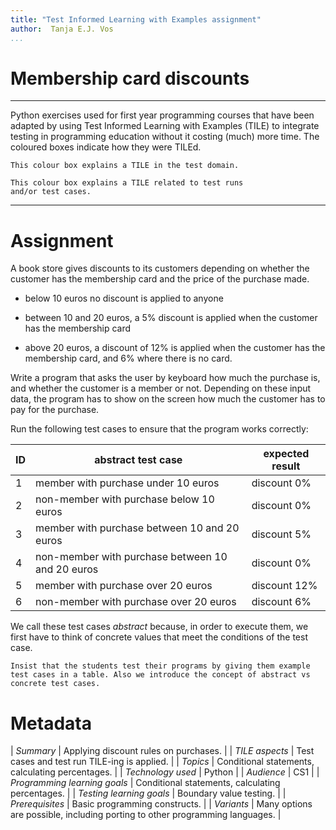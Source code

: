 ```yaml
---
title: "Test Informed Learning with Examples assignment"
author:  Tanja E.J. Vos
...
```


# Membership card discounts



------------------------------------------------------------------------

Python exercises used for first year programming courses that
have been adapted by using Test Informed Learning with Examples (TILE)
to integrate testing in programming education without it costing (much)
more time. The coloured boxes indicate how they were TILEd.

```testdomaintile
This colour box explains a TILE in the test domain.
```

```testruntile
This colour box explains a TILE related to test runs 
and/or test cases.
```
------------------------------------------------------------------------

# Assignment

A book store gives discounts to its customers depending on whether
the customer has the membership card and the price of the purchase
made.

-   below 10 euros no discount is applied to anyone

-   between 10 and 20 euros, a 5% discount is applied when the
    customer has the membership card

-   above 20 euros, a discount of 12% is applied when the customer
    has the membership card, and 6% where there is no card.

Write a program that asks the user by keyboard how much the purchase
is, and whether the customer is a member or not. Depending on these
input data, the program has to show on the screen how much the
customer has to pay for the purchase.

Run the following test cases to ensure that the program works
correctly:

**ID** | **abstract test case**                           | **expected result** 
--------|--------------------------------------------------|---------------------
1      | member with purchase under 10 euros              | discount 0%         
2      | non-member with purchase below 10 euros          | discount 0%         
3      | member with purchase between 10 and 20 euros     | discount 5%         
4      | non-member with purchase between 10 and 20 euros | discount 0%         
5      | member with purchase over 20 euros               | discount 12%        
6      | non-member with purchase over 20 euros           | discount 6%         



We call these test cases *abstract* because, in order to execute
them, we first have to think of concrete values that meet the
conditions of the test case.

```testruntile
Insist that the students test their programs by giving them example
test cases in a table. Also we introduce the concept of abstract vs
concrete test cases.
```

# Metadata

| *Summary*                     | Applying discount rules on purchases. |
| *TILE aspects*                | Test cases and test run TILE-ing is applied. |
| *Topics*                      | Conditional statements, calculating percentages. |
| *Technology used*             | Python |
| *Audience*                    | CS1 |
| *Programming learning goals*  | Conditional statements, calculating percentages. |
| *Testing learning goals*      | Boundary value testing. |
| *Prerequisites*               | Basic programming constructs. |
| *Variants*                    | Many options are possible, including porting to other programming languages. |    

